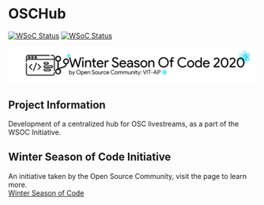 # OSCHub

[![WSoC Status](https://img.shields.io/badge/WSoC-2020-green)](https://wsoc.oscvitap.org)
[![WSoC Status](https://img.shields.io/badge/WSoC-2021-blue)](https://wsoc.oscvitap.org)

<p align="center">
    <img src="assets/Logo-White-Header.png" alt="wsoc logo">
</p>

Project Information
---

Development of a centralized hub for OSC livestreams, as a part of the WSOC Initiative.

Winter Season of Code Initiative
---

An initiative taken by the Open Source Community, visit the page to learn more.\
[Winter Season of Code](https://wsoc.oscvitap.org)
